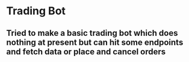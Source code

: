 # Trading Bot

## Tried to make a basic trading bot which does nothing at present but can hit some endpoints and fetch data or place and cancel orders
